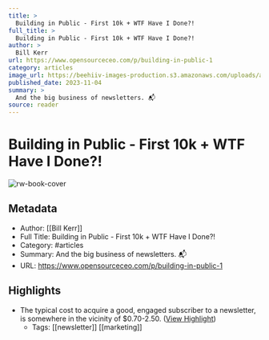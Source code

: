 ```yaml
---
title: >
  Building in Public - First 10k + WTF Have I Done?!
full_title: >
  Building in Public - First 10k + WTF Have I Done?!
author: >
  Bill Kerr
url: https://www.opensourceceo.com/p/building-in-public-1
category: articles
image_url: https://beehiiv-images-production.s3.amazonaws.com/uploads/asset/file/f9976e36-1c94-4036-95d1-d31a8946679a/Screenshot_2023-11-04_at_8.11.01_pm.png
published_date: 2023-11-04
summary: >
  And the big business of newsletters. 📬 
source: reader
---
```

# Building in Public - First 10k + WTF Have I Done?!

![rw-book-cover](https://beehiiv-images-production.s3.amazonaws.com/uploads/asset/file/f9976e36-1c94-4036-95d1-d31a8946679a/Screenshot_2023-11-04_at_8.11.01_pm.png)

## Metadata
- Author: [[Bill Kerr]]
- Full Title: Building in Public - First 10k + WTF Have I Done?!
- Category: #articles
- Summary: And the big business of newsletters. 📬 
- URL: https://www.opensourceceo.com/p/building-in-public-1

## Highlights
- The typical cost to acquire a good, engaged subscriber to a newsletter, is somewhere in the vicinity of $0.70-2.50. ([View Highlight](https://read.readwise.io/read/01hg0k507s8x2pqbav8kztvtxy))
    - Tags: [[newsletter]] [[marketing]] 


